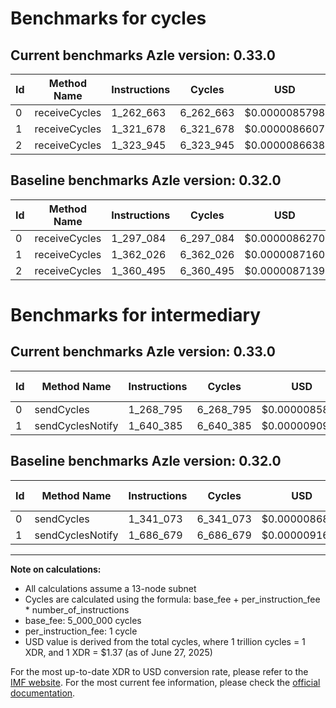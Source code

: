 # Benchmarks for cycles

## Current benchmarks Azle version: 0.33.0
| Id | Method Name | Instructions | Cycles | USD | USD/Million Calls | Change |
|-----------|-------------|------------|--------|-----|--------------|-------|
| 0 | receiveCycles | 1_262_663 | 6_262_663 | $0.0000085798 | $8.57 | <font color="green">-34_421</font> |
| 1 | receiveCycles | 1_321_678 | 6_321_678 | $0.0000086607 | $8.66 | <font color="green">-40_348</font> |
| 2 | receiveCycles | 1_323_945 | 6_323_945 | $0.0000086638 | $8.66 | <font color="green">-36_550</font> |

## Baseline benchmarks Azle version: 0.32.0
| Id | Method Name | Instructions | Cycles | USD | USD/Million Calls |
|-----------|-------------|------------|--------|-----|--------------|
| 0 | receiveCycles | 1_297_084 | 6_297_084 | $0.0000086270 | $8.62 |
| 1 | receiveCycles | 1_362_026 | 6_362_026 | $0.0000087160 | $8.71 |
| 2 | receiveCycles | 1_360_495 | 6_360_495 | $0.0000087139 | $8.71 |

# Benchmarks for intermediary

## Current benchmarks Azle version: 0.33.0
| Id | Method Name | Instructions | Cycles | USD | USD/Million Calls | Change |
|-----------|-------------|------------|--------|-----|--------------|-------|
| 0 | sendCycles | 1_268_795 | 6_268_795 | $0.0000085882 | $8.58 | <font color="green">-72_278</font> |
| 1 | sendCyclesNotify | 1_640_385 | 6_640_385 | $0.0000090973 | $9.09 | <font color="green">-46_294</font> |

## Baseline benchmarks Azle version: 0.32.0
| Id | Method Name | Instructions | Cycles | USD | USD/Million Calls |
|-----------|-------------|------------|--------|-----|--------------|
| 0 | sendCycles | 1_341_073 | 6_341_073 | $0.0000086873 | $8.68 |
| 1 | sendCyclesNotify | 1_686_679 | 6_686_679 | $0.0000091608 | $9.16 |



---

**Note on calculations:**
- All calculations assume a 13-node subnet
- Cycles are calculated using the formula: base_fee + per_instruction_fee \* number_of_instructions
- base_fee: 5_000_000 cycles
- per_instruction_fee: 1 cycle
- USD value is derived from the total cycles, where 1 trillion cycles = 1 XDR, and 1 XDR = $1.37 (as of June 27, 2025)

For the most up-to-date XDR to USD conversion rate, please refer to the [IMF website](https://www.imf.org/external/np/fin/data/rms_sdrv.aspx).
For the most current fee information, please check the [official documentation](https://internetcomputer.org/docs/references/cycles-cost-formulas).